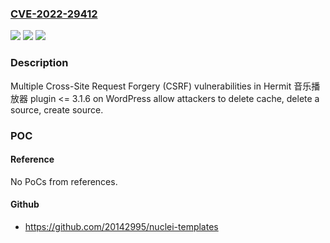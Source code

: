 ### [CVE-2022-29412](https://cve.mitre.org/cgi-bin/cvename.cgi?name=CVE-2022-29412)
![](https://img.shields.io/static/v1?label=Product&message=Hermit%20%E9%9F%B3%E4%B9%90%E6%92%AD%E6%94%BE%E5%99%A8%20(WordPress%20plugin)&color=blue)
![](https://img.shields.io/static/v1?label=Version&message=%3C%3D%203.1.6%3C%3D%203.1.6%20&color=brighgreen)
![](https://img.shields.io/static/v1?label=Vulnerability&message=CWE-352%20Cross-Site%20Request%20Forgery%20(CSRF)&color=brighgreen)

### Description

Multiple Cross-Site Request Forgery (CSRF) vulnerabilities in Hermit 音乐播放器 plugin <= 3.1.6 on WordPress allow attackers to delete cache, delete a source, create source.

### POC

#### Reference
No PoCs from references.

#### Github
- https://github.com/20142995/nuclei-templates

